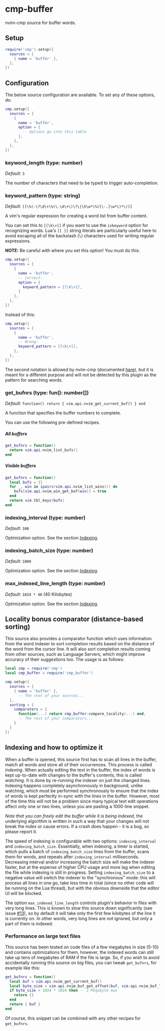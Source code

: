 # cmp-buffer

nvim-cmp source for buffer words.

## Setup

```lua
require('cmp').setup({
  sources = {
    { name = 'buffer' },
  },
})
```

## Configuration

The below source configuration are available. To set any of these options, do:

```lua
cmp.setup({
  sources = {
    {
      name = 'buffer',
      option = {
        -- Options go into this table
      },
    },
  },
})
```


### keyword_length (type: number)

_Default:_ `3`

The number of characters that need to be typed to trigger auto-completion.


### keyword_pattern (type: string)

_Default:_ `[[\%(-\?\d\+\%(\.\d\+\)\?\|\h\w*\%([\-.]\w*\)*\)]]`

A vim's regular expression for creating a word list from buffer content.

You can set this to `[[\k\+]]` if you want to use the `iskeyword` option for recognizing words.
Lua's `[[ ]]` string literals are particularly useful here to avoid escaping all of the backslash
(`\`) characters used for writing regular expressions.

**NOTE:** Be careful with where you set this option! You must do this:

```lua
cmp.setup({
  sources = {
    {
      name = 'buffer',
      -- Correct:
      option = {
        keyword_pattern = [[\k\+]],
      }
    },
  },
})
```

Instead of this:

```lua
cmp.setup({
  sources = {
    {
      name = 'buffer',
      -- Wrong:
      keyword_pattern = [[\k\+]],
    },
  },
})
```

The second notation is allowed by nvim-cmp (documented [here](https://github.com/hrsh7th/nvim-cmp#sourcesnumberkeyword_pattern-type-string)), but it is meant for a different purpose and will not be detected by this plugin as the pattern for searching words.


### get_bufnrs (type: fun(): number[])

_Default:_ `function() return { vim.api.nvim_get_current_buf() } end`

A function that specifies the buffer numbers to complete.

You can use the following pre-defined recipes.

##### All buffers

```lua
get_bufnrs = function()
  return vim.api.nvim_list_bufs()
end
```

##### Visible buffers

```lua
get_bufnrs = function()
  local bufs = {}
  for _, win in ipairs(vim.api.nvim_list_wins()) do
    bufs[vim.api.nvim_win_get_buf(win)] = true
  end
  return vim.tbl_keys(bufs)
end
```


### indexing_interval (type: number)

_Default:_ `100`

Optimization option. See the section [Indexing](#indexing-and-how-to-optimize-it).


### indexing_batch_size (type: number)

_Default:_ `1000`

Optimization option. See the section [Indexing](#indexing-and-how-to-optimize-it).


### max_indexed_line_length (type: number)

_Default:_ `1024 * 40` (40 Kilobytes)

Optimization option. See the section [Indexing](#indexing-and-how-to-optimize-it).


## Locality bonus comparator (distance-based sorting)

This source also provides a comparator function which uses information from the word indexer
to sort completion results based on the distance of the word from the cursor line. It will also
sort completion results coming from other sources, such as Language Servers, which might improve
accuracy of their suggestions too. The usage is as follows:

```lua
local cmp = require('cmp')
local cmp_buffer = require('cmp_buffer')

cmp.setup({
  sources = {
    { name = 'buffer' },
      -- The rest of your sources...
  },
  sorting = {
    comparators = {
      function(...) return cmp_buffer:compare_locality(...) end,
      -- The rest of your comparators...
    }
  }
})
```


## Indexing and how to optimize it

When a buffer is opened, this source first has to scan all lines in the buffer, match all words
and store all of their occurrences. This process is called _indexing_. When actually editing the
text in the buffer, the index of words is kept up-to-date with changes to the buffer's contents,
this is called _watching_. It is done by re-running the indexer on just the changed lines.
Indexing happens completely asynchronously in background, unlike watching, which must be performed
synchronously to ensure that the index of words is kept perfectly in-sync with the lines in the
buffer. However, most of the time this will not be a problem since many typical text edit
operations affect only one or two lines, unless you are pasting a 1000-line snippet.

_Note that you can freely edit the buffer while it is being indexed_, the underlying algorithm is
written in such a way that your changes will not break the index or cause errors. If a crash does
happen - it is a bug, so please report it.

The speed of indexing is configurable with two options: `indexing_interval` and
`indexing_batch_size`. Essentially, when indexing, a timer is started, which pulls a batch of
`indexing_batch_size` lines from the buffer, scans them for words, and repeats after
`indexing_interval` milliseconds. Decreasing interval and/or increasing the batch size will make
the indexer faster, but at the expense of higher CPU usage and more lag when editing the file
while indexing is still in progress. Setting `indexing_batch_size` to a negative value will switch
the indexer to the "synchronous" mode: this will process all lines in one go, take less time in
total (since no other code will be running on the Lua thread), but with the obvious downside that
the editor UI will be blocked.

The option `max_indexed_line_length` controls plugin's behavior in files with very long lines.
This is known to slow this source down significantly (see issue [#13](https://github.com/hrsh7th/cmp-buffer/issues/13)),
so by default it will take only the first few kilobytes of the line it is currently on. In other
words, very long lines are not ignored, but only a part of them is indexed.

### Performance on large text files

This source has been tested on code files of a few megabytes in size (5-10) and contains
optimizations for them, however, the indexed words can still take up tens of megabytes of RAM if
the file is large. So, if you wish to avoid accidentally running this source on big files, you
can tweak `get_bufnrs`, for example like this:

```lua
get_bufnrs = function()
  local buf = vim.api.nvim_get_current_buf()
  local byte_size = vim.api.nvim_buf_get_offset(buf, vim.api.nvim_buf_line_count(buf))
  if byte_size > 1024 * 1024 then -- 1 Megabyte max
    return {}
  end
  return { buf }
end
```

Of course, this snippet can be combined with any other recipes for `get_bufnrs`.
